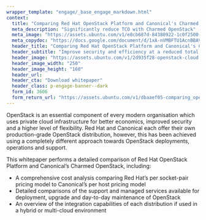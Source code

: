 ```yaml
---
wrapper_template: "engage/_base_engage_markdown.html"
context:
  title: "Comparing Red Hat OpenStack Platform and Canonical's Charmed OpenStack"
  meta_description: "Significantly reduce TCO with Charmed OpenStack"
  meta_image: "https://assets.ubuntu.com/v1/e8cb687d-84380922-1c0f2500-abe0-11ea-854e-6372879bde70.png"
  meta_copydoc: "https://docs.google.com/document/d/1xA-nVMBFTU1AcnBBAViIqqBWwhOpaiJEOLOYsVXf55o/edit#"
  header_title: "Comparing Red Hat OpenStack Platform and Canonical's Charmed OpenStack"
  header_subtitle: "Improve security and efficiency at a reduced total cost of ownership with Charmed OpenStack"
  header_image: "https://assets.ubuntu.com/v1/2d935f28-openstack-cloud.svg"
  header_image_width: "250"
  header_image_height: "160"
  header_url:
  header_cta: "Download whitepaper"
  header_class: p-engage-banner--dark
  form_id: 3606
  form_return_url: "https://assets.ubuntu.com/v1/dbaaef05-comparing_openstack.pdf"
---
```


OpenStack is an essential component of every modern organisation which uses private cloud infrastructure for better economics, improved security and a higher level of flexibility. Red Hat and Canonical each offer their own production-grade OpenStack distribution, however, this has been achieved using a completely different approach towards OpenStack deployments, operations and support.

This whitepaper performs a detailed comparison of Red Hat OpenStack Platform and Canonical&rsquo;s Charmed OpenStack, including:

<ul class="p-list">
  <li class="p-list__item is-ticked">A comprehensive cost analysis comparing Red Hat&rsquo;s per socket-pair pricing model to Canonical&rsquo;s per host pricing model</li>
  <li class="p-list__item is-ticked">Detailed comparisons of the support and managed services available for deployment, upgrade and day-to-day maintenance of OpenStack</li>
  <li class="p-list__item is-ticked">An overview of the integration capabilities of each distribution if used in a hybrid or multi-cloud environment</li>
</ul>
